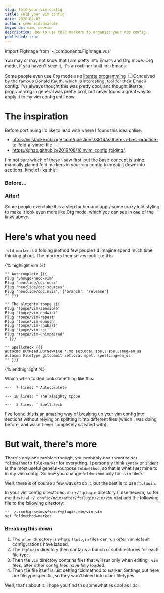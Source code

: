 ```yaml
---
slug: fold-your-vim-config
title: Fold your vim config
date: 2020-04-02
author: sevensidedmarble
keywords: vim, neovim
description: How to use fold markers to organize your vim config.
published: true
---
```


import FigImage from '~/components/FigImage.vue'

You may or may not know that I am pretty into Emacs and Org mode. Org mode, if you haven't seen it, it's an outliner built into Emacs:

<FigImage src="/images/org-mode.png" caption="Org mode is great for writing structured content like scripts." />

Some people even use Org mode as a [literate programming](https://wiki.c2.com/?LiterateProgramming) <label for="sn-demo" class="margin-toggle sidenote-number"></label><input type="checkbox" id="sn-demo" class="margin-toggle"/><span class="sidenote">Conceived by the famous Donald Knuth, which is interesting.</span> tool for their Emacs config. I've always thought this was pretty cool, and thought literate programming in general was pretty cool, but never found a great way to apply it to my vim config until now.

# The inspiration

Before continuing I'd like to lead with where I found this idea online:
- https://vi.stackexchange.com/questions/3814/is-there-a-best-practice-to-fold-a-vimrc-file
- https://jdhao.github.io/2019/08/16/nvim_config_folding/

I'm not sure which of these I saw first, but the basic concept is using manually placed fold markers in your vim config to break it down into sections. Kind of like this:

### Before...

<FigImage src="/images/before-folding.png" caption="Please forgive my messy config." />

### After!

<FigImage src="/images/after-folding.png" caption="This is what it looks like with one of the folded sections opened." />

Some people even take this a step farther and apply some crazy fold styling to make it look even more like Org mode, which you can see in one of the links above.

# Here's what you need

`fold-marker` is a folding method few people I'd imagine spend much time thinking about. The markers themselves look like this:

{% highlight vim %}
```
"" Autocomplete {{{
Plug 'Shougo/neco-vim'
Plug 'neoclide/coc-neco'
Plug 'neoclide/coc-sources'
Plug 'neoclide/coc.nvim', {'branch': 'release'}
"" }}}

"" The almighty tpope {{{
Plug 'tpope/vim-sensible'
Plug 'tpope/vim-endwise'
Plug 'tpope/vim-repeat'
Plug 'tpope/vim-eunuch'
Plug 'tpope/vim-rhubarb'
Plug 'tpope/vim-rsi'
Plug 'tpope/vim-unimpaired'
" }}}

"" Spellcheck {{{
autocmd BufRead,BufNewFile *.md setlocal spell spelllang=en_us
autocmd FileType gitcommit setlocal spell spelllang=en_us
"" }}}
```
{% endhighlight %}

Which when folded look something like this:

```
+--  7 lines: " Autocomplete

+-- 18 lines: " The almighty tpope

+--  5 lines: " Spellcheck
```

I've found this is an amazing way of breaking up your vim config into sections without relying on splitting it into different files (which I was doing before, and wasn't ever completely satisfied with).

# But wait, there's more

There's only one problem though, you probably don't want to set `foldmethod` to `fold-marker` for everything. I personally think `syntax` or `indent` is the most useful general-purpose `foldmethod`, so that is what I set mine to in my vim config. So how you change `foldmethod` only for `.vim` files?

Well, there is of course a few ways to do it, but the best is to use `ftplugin`.

In your vim config directories `after/ftplugin` directory (I use neovim, so for me this is at `~/.config/nvim/after/ftplugin/vim/vim.vim`) add the following file to the following directory:

```
"" ~/.config/nvim/after/ftplugin/vim/vim.vim
set foldmethod=marker
```

### Breaking this down

1. The `after` directory is where `ftplugin` files can run *after* vim default configurations have loaded.
2. The `ftplugin` directory then contains a bunch of subdirectories for each file type.
3. Then the `vim` directory contains files that will run only when editing `.vim` files, after other config files have fully loaded.
4. Then the file itself is just setting foldmethod to marker. Settings put here are filetype specific, so they won't bleed into other filetypes.

Well, that's about it. I hope you find this somewhat as cool as I do!
